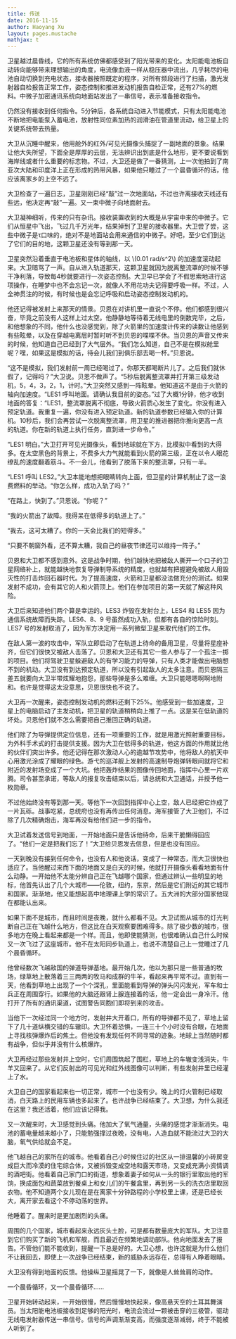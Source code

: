 ```yaml
---
title: 传送
date: 2016-11-15
author: Haoyang Xu
layout: pages.mustache
mathjax: t
---
```


卫星越过晨昏线，它的所有系统仿佛都感受到了阳光带来的变化。太阳能电池板自动转向能够带来理想输出的角度，电流像血液一样从稳压器中流出，几乎耗尽的电池自动切换到充电状态，接收器按照既定的程序，对所有频段进行了扫描，激光发射器自检报告正常工作，姿态控制和推进发动机报告自检正常，还有27%的燃料。中微子加密通讯系统向地面站发出了一串信号，表示准备接收指令。

仍然没有接收到任何指令。5分钟后，各系统自动进入节能模式，只有太阳能电池不断地把电能泵入蓄电池，放射性同位素加热的润滑油在管道里流动，给卫星上的关键系统带去热量。

大卫从沉睡中醒来，他用舱外的红外/可见光摄像头捕捉了一副地面的景象。结果让他大失所望，下面全是厚厚的云层，无法辨识出到底是什么地形，更不要说看到海岸线或者什么重要的标志物。不过，大卫还是做了一番猜测，上一次他拍到了南亚次大陆和印度洋上正在形成的热带风暴，如果他只睡过了一个晨昏循环的话，他应该离家乡的上空不远了。

大卫检查了一遍日志，卫星刚刚已经“敲”过一次地面站，不过也许离接收天线还有些远，他决定再“敲”一遍。又一束中微子向地面射去。

大卫凝神细听，传来的只有杂讯。接收装置收到的大概是从宇宙中来的中微子。它们从恒星中飞出，飞过几千万光年，结果掉到了卫星的接收器里。大卫尝了尝，这些中微子是τ口味的，绝对不是地面站会用来通信的中微子。好吧，至少它们到达了它们的目的地，这颗卫星还没有等到那一天。

卫星突然沿着垂直于电池板和星体的轴线，以 \\(0.01 rad/s^2\\) 的加速度滚动起来。大卫暗骂了一声。自从进入轨道那天，这颗卫星就因为脱离整流罩的时候不够干净利落，导致每4秒就要进行一次姿态控制。大卫早已学会了不假思索地进行这项操作，在睡梦中也不会忘记一次，就像人不用花功夫记得要呼吸一样。不过，人全神贯注的时候，有时候也是会忘记呼吸和启动姿态控制发动机的。

他还记得被发射上来那天的情景。贝恩在对讲机里一直说个不停。他们都感到很兴奋，毕竟之前没有人这样上过太空。他静静地等待着无线电里的倒数完毕，之后，和他想象的不同，他什么也没感觉到，除了火箭里的加速度计传来的读数让他感到有些眩晕，以及在穿越电离层时暂时听不到贝恩的喋喋不休。当贝恩的声音又传来的时候，他知道自己已经到了大气层外。“我们怎么知道，自己不是在模拟舱里呢？嘿，如果这是模拟的话，待会儿我们到俱乐部去喝一杯。”贝恩说。

“这不是模拟，我们发射前一周已经喝过了。你那天都喝断片儿了。之后我们就休假了，记得吗？”大卫说。贝恩不做声了。“5秒后脱离整流罩并打开第三级发动机，5，4，3，2，1，计时。”大卫突然又感到一阵眩晕。他知道这不是由于火箭的轴向加速度。“LES1 呼叫地面。请确认我目前的姿态。”过了大概1分钟，他才收到地面的答复：“LES1，整流罩脱离不彻底，导致火箭质心发生了变化。你没有进入预定轨道。我重复一遍，你没有进入预定轨道。新的轨道参数已经输入你的计算机。10秒后，我们会再尝试一次脱离整流罩，用卫星的推进器把你推向更高一点的轨道。你在新的轨道上执行任务，直到进一步命令。”

“LES1 明白。”大卫打开可见光摄像头，看到地球就在下方，比模拟中看到的大得多。在太空黑色的背景上，不费多大力气就能看到火箭的第三级，正在以令人眼花缭乱的速度翻着筋斗。不一会儿，他看到了脱落下来的整流罩，只有一半。

“LES1 呼叫 LES2。”大卫本能地想把眼睛转向上面，但卫星的计算机制止了这一浪费燃料的举动。“你怎么样，成功入轨了吗？”

“在路上，快到了。”贝恩说。“你呢？”

“我的火箭出了故障。我得呆在低得多的轨道上了。”

“我去，这可太糟了。你的一天会比我们的短得多。”

“只要不朝窗外看，还不算太糟，我自己的昼夜节律还可以维持一阵子。”

贝恩和大卫都不感到意外。这是战争时期，他们越快地把被敌人撕开一个口子的卫星网络补上，就能越快地恢复导弹制导系统的精度，也就越有把握避免被敌人用毁灭性的打击炸回石器时代。为了提高速度，火箭和卫星都没法做充分的测试。如果发射不成功，会有其它的人和火箭顶上。他们在参加项目的第一天就了解这种风险。

大卫后来知道他们两个算是幸运的。LES3 炸毁在发射台上，LES4 和 LES5 因为通信系统故障而失踪。LES6、8、9 号虽然成功入轨，但都有各自的惊险时刻。LES7 号的发射取消了，因为军方决定用一系列微型卫星来取代他们的工作。

在敌人第一波的攻击中，军队立即启动了在轨道上待命的备用卫星，尽量将星座补齐，但它们很快又被敌人击落了。贝恩和大卫还有其它一些人参与了一个孤注一掷的项目。他们将驾驶卫星躲避敌人的有学习能力的导弹，只有人类才能做出电脑想不到的机动。大卫没有到达预定轨道，所以没有引起敌人的太多注意。而贝恩隔三差五就要向大卫半带炫耀地抱怨，那些导弹是多么难缠。大卫只能嗯嗯啊啊地附和。也许是觉得这太没意思，贝恩很快也不说了。

大卫再一次醒来，姿态控制发动机的燃料还剩下25%。他感受到一些加速度，卫星上的电脑启动了主发动机，把卫星的轨道稍稍向上推了一点。这是呆在低轨道的坏处。贝恩他们就不怎么需要把自己推回正确的轨道。

他们除了为导弹提供定位信息，还有一项重要的工作，就是用激光照射重要目标，为外科手术式的打击提供支援。因为大卫在低得多的轨道，他这方面的作用就比他的伙伴们突出许多。他还记得在那次激动人心的逾越节攻势中，他将敌人的航天中心用激光涂成了耀眼的绿色。游弋的巡洋舰上发射的高速制导炮弹转眼间就将它和附近的发射场变成了一个大坑。他把轰炸结果的图像传回地面，指挥中心里一片欢腾。司令甚至承诺，等敌人的报复攻击结束以后，请总统和大卫通话，并授予他一枚勋章。

不过他始终没有等到那一天。等他下一次回到指挥中心上空，敌人已经把它炸成了一片瓦砾。战事吃紧，总统府也没有再传出任何消息。海军接管了大卫他们，不过除了几次精确炮击，海军再没有给他们进一步的指令。

大卫试着发送信号到地面，一开始地面只是告诉他待命，后来干脆懒得回应了。“他们一定是把我们忘了！”大卫给贝恩发去信息，但是也没有回应。

一天到晚没有接到任何命令，也没有人和他说话，变成了一种常态，而大卫很快也适应了。当他醒过来而下面的地面又是白天的时候，他就打开摄像头看看地面有什么动静。一开始他不太能分辨自己正在飞越哪个国家，但通过辨认一些明显的地标，他首先认出了几个大城市——伦敦，纽约，东京，然后是它们附近的其它城市和国家。渐渐地，他又能想起高中地理课上学的常识了。五大洲的大部分国家他现在都能认出来。

如果下面不是城市，而且时间是夜晚，就什么都看不见。大卫试图从城市的灯光判断自己正在飞越什么地方，但这比在白天观察要困难得多。除了极少数的城市，很多地方在晚上看起来都是一个样。而且，他即使能猜测，也很难确认自己什么时候又一次飞过了这座城市。他不在太阳同步轨道上，也说不清楚自己上一觉睡过了几个晨昏循环。

他曾经数次飞越敌国的弹道导弹基地。最开始几次，他以为那只是一些普通的牧场，绿草地上散落着三三两两的牧马和成群的牛羊，看起来再平常不过。直到有一天，他看到草地上出现了一个个深孔，里面能看到导弹的弹头闪闪发光，军车和士兵正在周围穿行。如果他的大脑还跟肾上腺连接着的话，他一定会出一身冷汗。他打开了所有的通讯渠道，试图警告同胞们即将到来的攻击。

当他下一次经过同一个地方时，发射井大开着口，所有的导弹都不见了，草地上留下了几十道纵横交错的车辙印。大卫怀着恐惧，一连三十个小时没有合眼，在地面上寻找核弹爆炸后的焦土。但他没有发现任何不同寻常的迹象。地球上当然随时都有战争，但似乎并没有什么核爆炸。

大卫再经过那些发射井上空时，它们周围筑起了围栏，草地上的车辙变浅消失，牛羊又回来了。从它们反射出的可见光和红外线图像可以判断，有些发射井里已经灌上了水。

大卫自己的国家看起来也一切正常，城市一个也没有少。晚上的灯火管制已经取消，白天路上的民用车辆也多起来了。也许战争已经结束了。大卫想，为什么我还在这里？我还活着，他们应该记得我。

又一次醒来时，大卫感觉到头痛。他加大了氧气通量，头痛的感觉才渐渐消失。电池的蓄电量越来越小了，只能勉强撑过夜晚，没有电，人造血就不能流过大卫的大脑，氧气供给就会不足。

他飞越自己的家所在的城市。他看着自己小时候住过的社区从一排温馨的小砖房变成巨大而冷漠的住宅综合体，又被拆毁变成空地和露天市场，又变成充满小资情调的酒吧街。他看着自己家门口的街道，想象着妻子如何从一头的银行里取出他的军饷，换成面包和蔬菜放到餐桌上和女儿们的午餐盒里，再到另一头的洗衣店里取回衣物。他不知道两个女儿现在是在离家十分钟路程的小学校里上课，还是已经长大，离开家去看这个不停动荡的世界。

他睡着了。醒来时是更加剧烈的头痛。

周围的几个国家，城市看起来永远灰头土脸，可是都有数量庞大的军队。大卫注意到它们购买了新的飞机和军舰，而且最近在频繁地调动部队。他向地面发去了报告。不管他们能不能收到，提醒一下总是好的。大卫心想，也许这就是为什么他们不让我回去，即使上一次战争已经结束，新的威胁永远存在，总得有人睁着眼睛。

大卫没有得到地面的反馈。他操纵卫星摇晃了一下，就像是人耸耸肩的动作。

一个晨昏循环，又一个晨昏循环……

卫星开始转动起来，一开始很慢，然后慢慢地快起来，像高悬天空的土耳其舞演员。当太阳能电池板接收到足够的阳光时，电流会流过一颗被击穿的三极管，驱动无线电发射器传送一串信号。信号的声调渐渐变高，而强度逐渐减弱，终于不能被人听到了。
